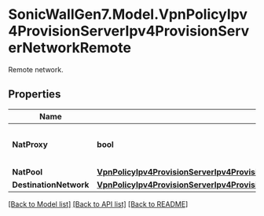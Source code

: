 # SonicWallGen7.Model.VpnPolicyIpv4ProvisionServerIpv4ProvisionServerNetworkRemote
Remote network.

## Properties

Name | Type | Description | Notes
------------ | ------------- | ------------- | -------------
**NatProxy** | **bool** | Obtain NAT proxy via authentication service. | [optional] 
**NatPool** | [**VpnPolicyIpv4ProvisionServerIpv4ProvisionServerNetworkRemoteNatPoolNatPool**](VpnPolicyIpv4ProvisionServerIpv4ProvisionServerNetworkRemoteNatPoolNatPool.md) |  | [optional] 
**DestinationNetwork** | [**VpnPolicyIpv4ProvisionServerIpv4ProvisionServerNetworkRemoteDestinationNetworkDestinationNetwork**](VpnPolicyIpv4ProvisionServerIpv4ProvisionServerNetworkRemoteDestinationNetworkDestinationNetwork.md) |  | [optional] 

[[Back to Model list]](../README.md#documentation-for-models) [[Back to API list]](../README.md#documentation-for-api-endpoints) [[Back to README]](../README.md)

